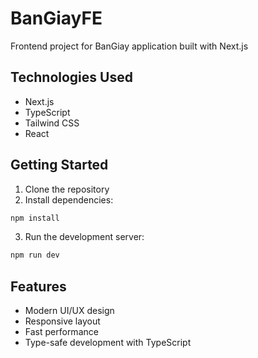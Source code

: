 # BanGiayFE

Frontend project for BanGiay application built with Next.js

## Technologies Used

- Next.js
- TypeScript
- Tailwind CSS
- React

## Getting Started

1. Clone the repository
2. Install dependencies:
```bash
npm install
```
3. Run the development server:
```bash
npm run dev
```

## Features

- Modern UI/UX design
- Responsive layout
- Fast performance
- Type-safe development with TypeScript

<!-- Updated: 2024-06-09T00:00:00Z -->
